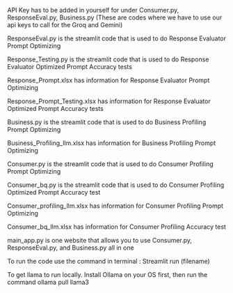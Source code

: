 
API Key has to be added in yourself for under Consumer.py, ResponseEval.py, Business.py (These are codes where we have to use our api keys to call for the Groq and Gemini)

ResponseEval.py is the streamlit code that is used to do Response Evaluator Prompt Optimizing

Response_Testing.py is the streamlit code that is used to do Response Evaluator Optimized Prompt Accuracy tests

Response_Prompt.xlsx has information for Response Evaluator Prompt Optimizing

Response_Prompt_Testing.xlsx has information for Response Evaluator Optimized Prompt Accuracy tests

Business.py is the streamlit code that is used to do Business Profiling Prompt Optimizing

Business_Profiling_llm.xlsx has information for Business Profiling Prompt Optimizing

Consumer.py is the streamlit code that is used to do Consumer Profiling Prompt Optimizing

Consumer_bq.py is the streamlit code that is used to do Consumer Profiling Optimized Prompt Accuracy test

Consumer_profiling_llm.xlsx has information for Consumer Profiling Prompt Optimizing

Consumer_bq_llm.xlsx has information for Consumer Profiling Accuracy test

main_app.py is one website that allows you to use Consumer.py, ResponseEval.py, and Business.py all in one

To run the code use the command in terminal : Streamlit run (filename)

To get llama to run locally. Install Ollama on your OS first, then run the command ollama pull llama3
